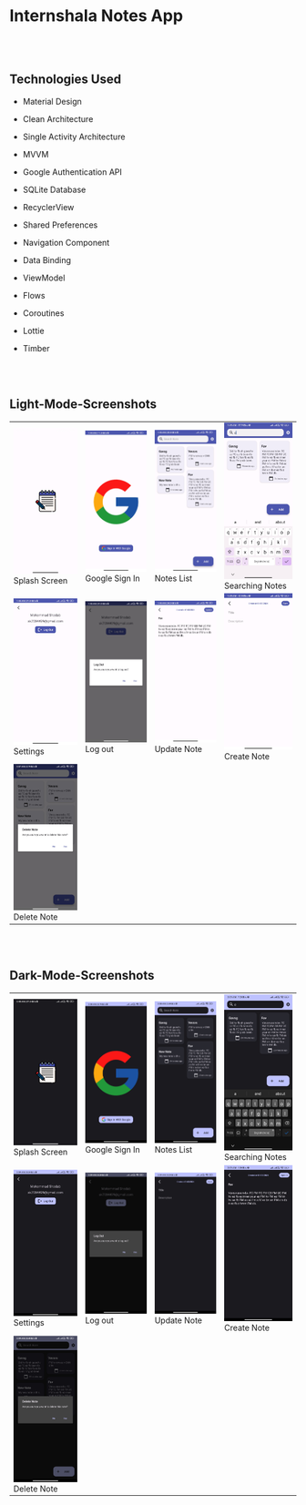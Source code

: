 # Internshala Notes App

<br><br>

## Technologies Used
- Material Design
- Clean Architecture
- Single Activity Architecture
- MVVM
- Google Authentication API
- SQLite Database
- RecyclerView 
- Shared Preferences
- Navigation Component
- Data Binding
- ViewModel
- Flows
- Coroutines
- Lottie
- Timber

  <br><br>

## Light-Mode-Screenshots

<table>
  <tr>
    <td width="200px"><img src="images/9.jpg" alt="Image 9"><br>Splash Screen</td>
    <td width="200px"><img src="images/1.jpg" alt="Image 1"><br>Google Sign In</td>
    <td width="200px"><img src="images/2.jpg" alt="Image 2"><br>Notes List</td>
    <td width="200px"><img src="images/3.jpg" alt="Image 3"><br>Searching Notes</td>
  </tr>
  <tr>
    <td width="200px"><img src="images/4.jpg" alt="Image 4"><br>Settings</td>
    <td width="200px"><img src="images/5.jpg" alt="Image 5"><br>Log out</td>
    <td width="200px"><img src="images/6.jpg" alt="Image 6"><br>Update Note</td>
    <td width="200px"><img src="images/7.jpg" alt="Image 7"><br>Create Note</td>
  </tr>
  <tr>
    <td width="200px"><img src="images/8.jpg" alt="Image 8"><br>Delete Note</td>
  </tr>
</table>

<br><br>

## Dark-Mode-Screenshots

<table>
  <tr>
    <td width="200px"><img src="images/D9.jpg" alt="Image 9"><br>Splash Screen</td>
    <td width="200px"><img src="images/D1.jpg" alt="Image 1"><br>Google Sign In</td>
    <td width="200px"><img src="images/D2.jpg" alt="Image 2"><br>Notes List</td>
    <td width="200px"><img src="images/D3.jpg" alt="Image 3"><br>Searching Notes</td>
  </tr>
  <tr>
    <td width="200px"><img src="images/D4.jpg" alt="Image 4"><br>Settings</td>
    <td width="200px"><img src="images/D5.jpg" alt="Image 5"><br>Log out</td>
    <td width="200px"><img src="images/D6.jpg" alt="Image 6"><br>Update Note</td>
    <td width="200px"><img src="images/D7.jpg" alt="Image 7"><br>Create Note</td>
  </tr>
  <tr>
    <td width="200px"><img src="images/D8.jpg" alt="Image 8"><br>Delete Note</td>
  </tr>
</table>